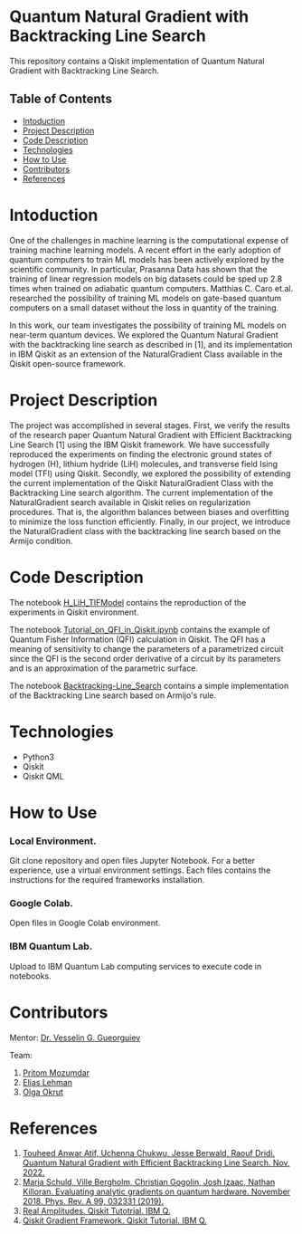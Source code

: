 # Quantum Natural Gradient with Backtracking Line Search

This repository contains a Qiskit implementation of Quantum Natural Gradient with Backtracking Line Search.

## Table of Contents
* [Intoduction](#Intoduction)
* [Project Description](#Project-Description)
* [Code Description](#Code-Description)
* [Technologies](#Technologies)
* [How to Use](#How-to-Use)
* [Contributors](#Contributors)
* [References](#References)

# Intoduction

One of the challenges in machine learning is the computational expense of training machine learning models. A recent effort in the early adoption of quantum computers to train ML models has been actively explored by the scientific community. In particular, Prasanna Data has shown that the training of linear regression models on big datasets could be sped up 2.8 times when trained on adiabatic quantum computers. Matthias C. Caro et.al. researched the possibility of training ML models on gate-based quantum computers on a small dataset without the loss in quantity of the training. 

In this work, our team investigates the possibility of training ML models on near-term quantum devices. We explored the Quantum Natural Gradient with the backtracking line search as described in [1], and its implementation in IBM Qiskit as an extension of the NaturalGradient Class available in the Qiskit open-source framework.


# Project Description

The project was accomplished in several stages. First, we verify the results of the research paper Quantum Natural Gradient with Efficient Backtracking Line Search [1] using the IBM Qiskit framework. We have successfully reproduced the experiments on finding the electronic ground states of hydrogen (H), lithium hydride (LiH) molecules, and transverse field Ising model (TFI) using Qiskit. Secondly, we explored the possibility of extending the current implementation of the Qiskit NaturalGradient Class with the Backtracking Line search algorithm. The current implementation of the NaturalGradient search available in Qiskit relies on regularization procedures. That is, the algorithm balances between biases and overfitting to minimize the loss function efficiently. Finally, in our project, we introduce the NaturalGradient class with the backtracking line search based on the Armijo condition. 

# Code Description

The notebook [H_LiH_TIFModel](https://github.com/olgOk/Adaptive_QNG/blob/main/examples/H_LiH_TIFModel.ipynb) contains the reproduction of the experiments in Qiskit environment.

The notebook [Tutorial_on_QFI_in_Qiskit.ipynb](https://github.com/olgOk/Adaptive_QNG/blob/main/examples/Tutorial_on_QFI_in_Qiskit.ipynb) contains the example of Quantum Fisher Information (QFI) calculation in Qiskit. The QFI has a meaning of sensitivity to change the parameters of a parametrized circuit since the QFI is the second order derivative of a circuit by its parameters and is an approximation of the parametric surface.

The notebook [Backtracking-Line_Search](https://github.com/olgOk/Adaptive_QNG/blob/main/code/Backtracking-Line_Search.ipynb) contains a simple implementation of the Backtracking Line search based on Armijo's rule.

# Technologies

* Python3
* Qiskit
* Qiskit QML

# How to Use

### Local Environment.
Git clone repository and open files Jupyter Notebook. For a better experience, use a virtual environment settings. Each files contains the instructions for the required frameworks installation.

### Google Colab. 
Open files in Google Colab environment.

### IBM Quantum Lab. 
Upload to IBM Quantum Lab computing services to execute code in notebooks. 


# Contributors
Mentor: [Dr. Vesselin G. Gueorguiev](https://github.com/VGGatGitHub)

Team:

1. [Pritom Mozumdar](https://github.com/pmozumdar)
2. [Elias Lehman](https://github.com/eliaslehman)
3. [Olga Okrut](https://github.com/olgOk)

# References

1. [Touheed Anwar Atif, Uchenna Chukwu, Jesse Berwald, Raouf Dridi. Quantum Natural Gradient with Efficient Backtracking Line Search. Nov, 2022.](https://doi.org/10.48550/arXiv.2211.00615)
2. [Maria Schuld, Ville Bergholm, Christian Gogolin, Josh Izaac, Nathan Killoran. Evaluating analytic gradients on quantum hardware. November 2018. Phys. Rev. A 99, 032331 (2019).](https://journals.aps.org/pra/abstract/10.1103/PhysRevA.99.032331)
3. [Real Amplitudes. Qiskit Tutotrial. IBM Q. ](https://qiskit.org/documentation/stubs/qiskit.circuit.library.RealAmplitudes.html)
4. [Qiskit Gradient Framework. Qiskit Tutorial. IBM Q.](https://qiskit.org/documentation/tutorials/operators/02_gradients_framework.html)